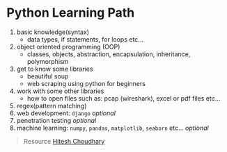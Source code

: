 # Python Learning Path

1. basic knowledge(syntax)
   - data types, if statements, for loops etc...
2. object oriented programming (OOP)
   - classes, objects, abstraction, encapsulation, inheritance, polymorphism
3. get to know some libraries
   - beautiful soup
   - web scraping using python for beginners
4. work with some other libraries
   - how to open files such as: pcap (wireshark), excel or pdf files etc...
5. regex(pattern matching)
6. web development: `django` _optional_
7. penetration testing _optional_
8. machine learning: `numpy`, `pandas`, `matplotlib`, `seaborn` etc... _optional_

> Resource [Hitesh Choudhary](https://www.youtube.com/channel/UCXgGY0wkgOzynnHvSEVmE3A)

